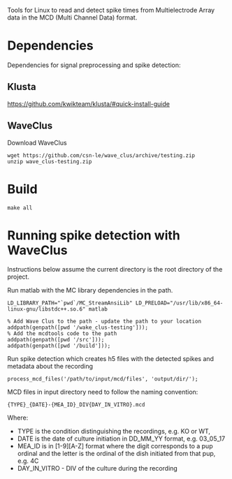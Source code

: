 Tools for Linux to read and detect spike times from Multielectrode Array data
in the MCD (Multi Channel Data) format.

# Dependencies
Dependencies for signal preprocessing and spike detection:

## Klusta
https://github.com/kwikteam/klusta/#quick-install-guide

## WaveClus
Download WaveClus
~~~~
wget https://github.com/csn-le/wave_clus/archive/testing.zip
unzip wave_clus-testing.zip
~~~~

# Build
~~~
make all
~~~

# Running spike detection with WaveClus
Instructions below assume the current directory is the root directory of the
project.

Run matlab with the MC library dependencies in the path.
~~~~
LD_LIBRARY_PATH="`pwd`/MC_StreamAnsiLib" LD_PRELOAD="/usr/lib/x86_64-linux-gnu/libstdc++.so.6" matlab

% Add Wave Clus to the path - update the path to your location
addpath(genpath([pwd '/wake_clus-testing']));
% Add the mcdtools code to the path
addpath(genpath([pwd '/src']));
addpath(genpath([pwd '/build']));
~~~~

Run spike detection which creates h5 files with the detected spikes and
metadata about the recording
~~~~
process_mcd_files('/path/to/input/mcd/files', 'output/dir/');
~~~~

MCD files in input directory need to follow the naming convention:
~~~~
{TYPE}_{DATE}-{MEA_ID}_DIV{DAY_IN_VITRO}.mcd
~~~~
Where:
* TYPE is the condition distinguishing the recordings, e.g. KO or WT,
* DATE is the date of culture initiation in DD_MM_YY format, e.g. 03_05_17
* MEA_ID is in [1-9][A-Z] format where the digit corresponds to a pup ordinal
and the letter is the ordinal of the dish initiated from that pup, e.g. 4C
* DAY_IN_VITRO - DIV of the culture during the recording

